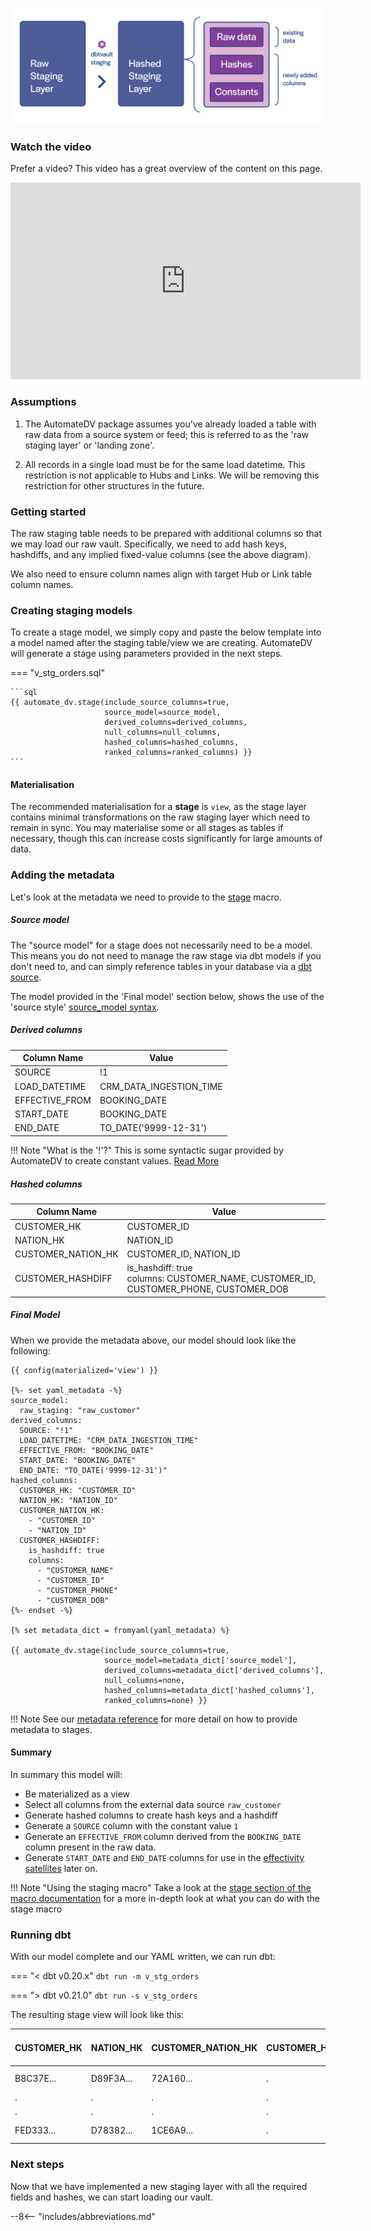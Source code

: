 ![alt text](../assets/images/staging.png "Staging from a raw table to the raw vault")

### Watch the video
    
Prefer a video? This video has a great overview of the content on this page.
    
<iframe width="560" height="315" src="https://www.youtube-nocookie.com/embed/7yyrARKipeA" title="YouTube video player" frameborder="0" allow="accelerometer; autoplay; clipboard-write; encrypted-media; gyroscope; picture-in-picture" allowfullscreen></iframe>

### Assumptions

1. The AutomateDV package assumes you've already loaded a table with raw data 
from a source system or feed; this is referred to as the 'raw staging layer' or 'landing zone'.

2. All records in a single load must be for the same load datetime. This restriction is not applicable to Hubs and Links.
   We will be removing this restriction for other structures in the future. 

### Getting started

The raw staging table needs to be prepared with additional columns so that we may load our raw vault.
Specifically, we need to add hash keys, hashdiffs, and any implied fixed-value columns (see the above diagram).

We also need to ensure column names align with target Hub or Link table column names.

### Creating staging models

To create a stage model, we simply copy and paste the below template into a model named after the staging table/view we
are creating. AutomateDV will generate a stage using parameters provided in the next steps.

=== "v_stg_orders.sql"

    ```sql
    {{ automate_dv.stage(include_source_columns=true,
                         source_model=source_model,
                         derived_columns=derived_columns,
                         null_columns=null_columns,
                         hashed_columns=hashed_columns,
                         ranked_columns=ranked_columns) }}
    ```

#### Materialisation

The recommended materialisation for a **stage** is `view`, as the stage layer contains minimal transformations on the 
raw staging layer which need to remain in sync. You may materialise some or all stages as tables if necessary, though this
can increase costs significantly for large amounts of data. 

### Adding the metadata

Let's look at the metadata we need to provide to the [stage](../macros/index.md#stage) macro.

##### Source model

The "source model" for a stage does not necessarily need to be a model. This means you do not need to manage
the raw stage via dbt models if you don't need to, and can simply reference tables in your database via a 
[dbt source](https://docs.getdbt.com/docs/building-a-dbt-project/using-sources).

The model provided in the 'Final model' section below, shows the use of the 'source style' 
[source_model syntax](../macros/index.md#sourcemodel-syntax).

##### Derived columns

| Column Name    | Value                   |
|----------------|-------------------------|
| SOURCE         | !1                      |
| LOAD_DATETIME  | CRM_DATA_INGESTION_TIME |
| EFFECTIVE_FROM | BOOKING_DATE            |
| START_DATE     | BOOKING_DATE            |
| END_DATE       | TO_DATE('9999-12-31')   |

!!! Note "What is the '!'?"
    This is some syntactic sugar provided by AutomateDV to create constant values. [Read More](../macros/stage_macro_configurations.md#defining-constants)
    

##### Hashed columns

| Column Name        | Value                                                                                   |
|--------------------|-----------------------------------------------------------------------------------------|
| CUSTOMER_HK        | CUSTOMER_ID                                                                             |
| NATION_HK          | NATION_ID                                                                               |
| CUSTOMER_NATION_HK | CUSTOMER_ID, NATION_ID                                                                  |
| CUSTOMER_HASHDIFF  | is_hashdiff: true<br/>columns: CUSTOMER_NAME, CUSTOMER_ID, CUSTOMER_PHONE, CUSTOMER_DOB |

##### Final Model

When we provide the metadata above, our model should look like the following:

```jinja
{{ config(materialized='view') }}

{%- set yaml_metadata -%}
source_model: 
  raw_staging: "raw_customer"
derived_columns:
  SOURCE: "!1"
  LOAD_DATETIME: "CRM_DATA_INGESTION_TIME"
  EFFECTIVE_FROM: "BOOKING_DATE"
  START_DATE: "BOOKING_DATE"
  END_DATE: "TO_DATE('9999-12-31')"
hashed_columns:
  CUSTOMER_HK: "CUSTOMER_ID"
  NATION_HK: "NATION_ID"
  CUSTOMER_NATION_HK:
    - "CUSTOMER_ID"
    - "NATION_ID"
  CUSTOMER_HASHDIFF:
    is_hashdiff: true
    columns:
      - "CUSTOMER_NAME"
      - "CUSTOMER_ID"
      - "CUSTOMER_PHONE"
      - "CUSTOMER_DOB"
{%- endset -%}

{% set metadata_dict = fromyaml(yaml_metadata) %}

{{ automate_dv.stage(include_source_columns=true,
                     source_model=metadata_dict['source_model'],
                     derived_columns=metadata_dict['derived_columns'],
                     null_columns=none,
                     hashed_columns=metadata_dict['hashed_columns'],
                     ranked_columns=none) }}
```

!!! Note
    See our [metadata reference](../metadata.md#staging) for more detail on how to provide metadata to stages.


#### Summary 

In summary this model will:

- Be materialized as a view
- Select all columns from the external data source `raw_customer`
- Generate hashed columns to create hash keys and a hashdiff
- Generate a `SOURCE` column with the constant value `1`
- Generate an `EFFECTIVE_FROM` column derived from the `BOOKING_DATE` column present in the raw data.
- Generate `START_DATE` and `END_DATE` columns for use in the [effectivity satellites](tut_eff_satellites.md) later on.

!!! Note "Using the staging macro"
    Take a look at the [stage section of the macro documentation](../macros/index.md#stage) for a more in-depth look at what you can do with the stage macro

### Running dbt

With our model complete and our YAML written, we can run dbt:

=== "< dbt v0.20.x"
    `dbt run -m v_stg_orders`

=== "> dbt v0.21.0"
    `dbt run -s v_stg_orders`

The resulting stage view will look like this:

| CUSTOMER_HK | NATION_HK | CUSTOMER_NATION_HK | CUSTOMER_HASHDIFF | (source table columns) | LOAD_DATETIME           | SOURCE | EFFECTIVE_FROM | START_DATE | END_DATE   |
|-------------|-----------|--------------------|-------------------|------------------------|-------------------------|--------|----------------|------------|------------|
| B8C37E...   | D89F3A... | 72A160...          | .                 | .                      | 1993-01-01 00:00:00.000 | 1      | 1993-01-01     | 1993-01-01 | 9999-12-31 |
| .           | .         | .                  | .                 | .                      | .                       | 1      | .              | .          | .          |
| .           | .         | .                  | .                 | .                      | .                       | 1      | .              | .          | .          |
| FED333...   | D78382... | 1CE6A9...          | .                 | .                      | 1993-01-01 00:00:00.000 | 1      | 1993-01-01     | 1993-01-01 | 9999-12-31 |

### Next steps

Now that we have implemented a new staging layer with all the required fields and hashes, we can start loading our vault.

--8<-- "includes/abbreviations.md"
